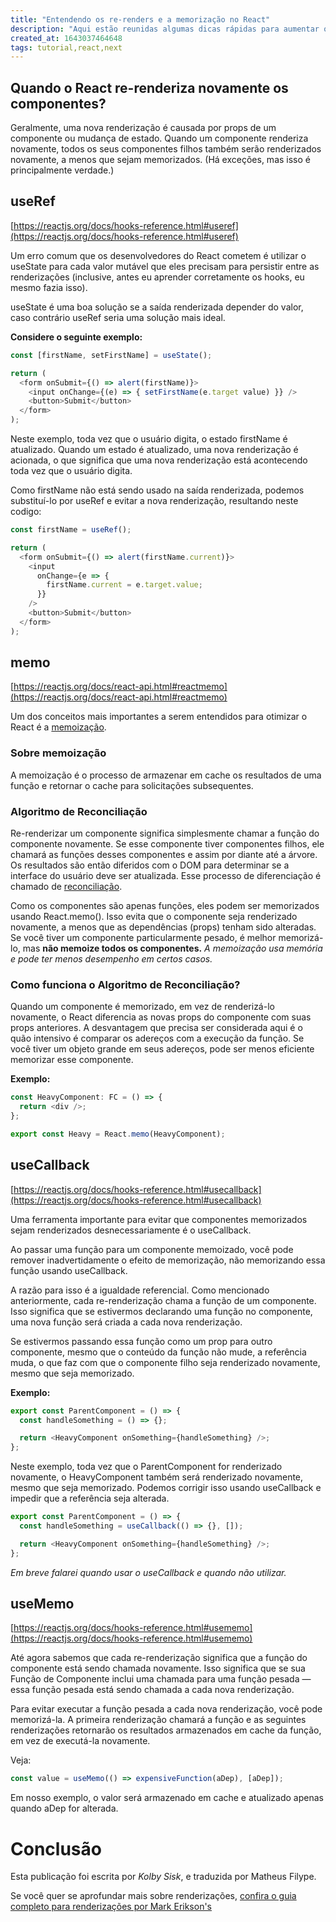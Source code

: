 ```yaml
---
title: "Entendendo os re-renders e a memorização no React"
description: "Aqui estão reunidas algumas dicas rápidas para aumentar o desempenho em seu aplicativo React."
created_at: 1643037464648
tags: tutorial,react,next
---
```


## Quando o React re-renderiza novamente os componentes?

Geralmente, uma nova renderização é causada por props de um componente ou mudança de estado. Quando um componente renderiza novamente, todos os seus componentes filhos também serão renderizados novamente, a menos que sejam memorizados. (Há exceções, mas isso é principalmente verdade.)

## useRef

[https://reactjs.org/docs/hooks-reference.html#useref](https://reactjs.org/docs/hooks-reference.html#useref)

Um erro comum que os desenvolvedores do React cometem é utilizar o useState para cada valor mutável que eles precisam para persistir entre as renderizações (inclusive, antes eu aprender corretamente os hooks, eu mesmo fazia isso).

useState é uma boa solução se a saída renderizada depender do valor, caso contrário useRef seria uma solução mais ideal.

**Considere o seguinte exemplo:**

```javascript
const [firstName, setFirstName] = useState();

return (
  <form onSubmit={() => alert(firstName)}>
    <input onChange={(e) => { setFirstName(e.target value) }} />
    <button>Submit</button>
  </form>
);
```

Neste exemplo, toda vez que o usuário digita, o estado firstName é atualizado. Quando um estado é atualizado, uma nova renderização é acionada, o que significa que uma nova renderização está acontecendo toda vez que o usuário digita.

Como firstName não está sendo usado na saída renderizada, podemos substituí-lo por useRef e evitar a nova renderização, resultando neste codigo:

```javascript
const firstName = useRef();

return (
  <form onSubmit={() => alert(firstName.current)}>
    <input
      onChange={e => {
        firstName.current = e.target.value;
      }}
    />
    <button>Submit</button>
  </form>
);
```

## memo

[https://reactjs.org/docs/react-api.html#reactmemo](https://reactjs.org/docs/react-api.html#reactmemo)

Um dos conceitos mais importantes a serem entendidos para otimizar o React é a [memoização](https://en.wikipedia.org/wiki/Memoization).

### Sobre memoização

A memoização é o processo de armazenar em cache os resultados de uma função e retornar o cache para solicitações subsequentes.

### Algoritmo de Reconciliação

Re-renderizar um componente significa simplesmente chamar a função do componente novamente. Se esse componente tiver componentes filhos, ele chamará as funções desses componentes e assim por diante até a árvore. Os resultados são então diferidos com o DOM para determinar se a interface do usuário deve ser atualizada. Esse processo de diferenciação é chamado de [reconciliação](https://reactjs.org/docs/reconciliation.html).

Como os componentes são apenas funções, eles podem ser memorizados usando React.memo(). Isso evita que o componente seja renderizado novamente, a menos que as dependências (props) tenham sido alteradas. Se você tiver um componente particularmente pesado, é melhor memorizá-lo, mas **não memoize todos os componentes.**
_A memoização usa memória e pode ter menos desempenho em certos casos._

### Como funciona o Algoritmo de Reconciliação?

Quando um componente é memorizado, em vez de renderizá-lo novamente, o React diferencia as novas props do componente com suas props anteriores. A desvantagem que precisa ser considerada aqui é o quão intensivo é comparar os adereços com a execução da função. Se você tiver um objeto grande em seus adereços, pode ser menos eficiente memorizar esse componente.

**Exemplo:**

```javascript
const HeavyComponent: FC = () => {
  return <div />;
};

export const Heavy = React.memo(HeavyComponent);
```

## useCallback

[https://reactjs.org/docs/hooks-reference.html#usecallback](https://reactjs.org/docs/hooks-reference.html#usecallback)

Uma ferramenta importante para evitar que componentes memorizados sejam renderizados desnecessariamente é o useCallback.

Ao passar uma função para um componente memoizado, você pode remover inadvertidamente o efeito de memorização, não memorizando essa função usando useCallback.

A razão para isso é a igualdade referencial. Como mencionado anteriormente, cada re-renderização chama a função de um componente. Isso significa que se estivermos declarando uma função no componente, uma nova função será criada a cada nova renderização.

Se estivermos passando essa função como um prop para outro componente, mesmo que o conteúdo da função não mude, a referência muda, o que faz com que o componente filho seja renderizado novamente, mesmo que seja memorizado.

**Exemplo:**

```javascript
export const ParentComponent = () => {
  const handleSomething = () => {};

  return <HeavyComponent onSomething={handleSomething} />;
};
```

Neste exemplo, toda vez que o ParentComponent for renderizado novamente, o HeavyComponent também será renderizado novamente, mesmo que seja memorizado. Podemos corrigir isso usando useCallback e impedir que a referência seja alterada.

```javascript
export const ParentComponent = () => {
  const handleSomething = useCallback(() => {}, []);

  return <HeavyComponent onSomething={handleSomething} />;
};
```

_Em breve falarei quando usar o useCallback e quando não utilizar._

## useMemo

[https://reactjs.org/docs/hooks-reference.html#usememo](https://reactjs.org/docs/hooks-reference.html#usememo)

Até agora sabemos que cada re-renderização significa que a função do componente está sendo chamada novamente. Isso significa que se sua Função de Componente inclui uma chamada para uma função pesada — essa função pesada está sendo chamada a cada nova renderização.

Para evitar executar a função pesada a cada nova renderização, você pode memorizá-la. A primeira renderização chamará a função e as seguintes renderizações retornarão os resultados armazenados em cache da função, em vez de executá-la novamente.

Veja:

```javascript
const value = useMemo(() => expensiveFunction(aDep), [aDep]);
```

Em nosso exemplo, o valor será armazenado em cache e atualizado apenas quando aDep for alterada.

# Conclusão

Esta publicação foi escrita por _Kolby Sisk_, e traduzida por Matheus Filype.

Se você quer se aprofundar mais sobre renderizações, [confira o guia completo para renderizações por Mark Erikson's](https://blog.isquaredsoftware.com/2020/05/blogged-answers-a-mostly-complete-guide-to-react-rendering-behavior/)
